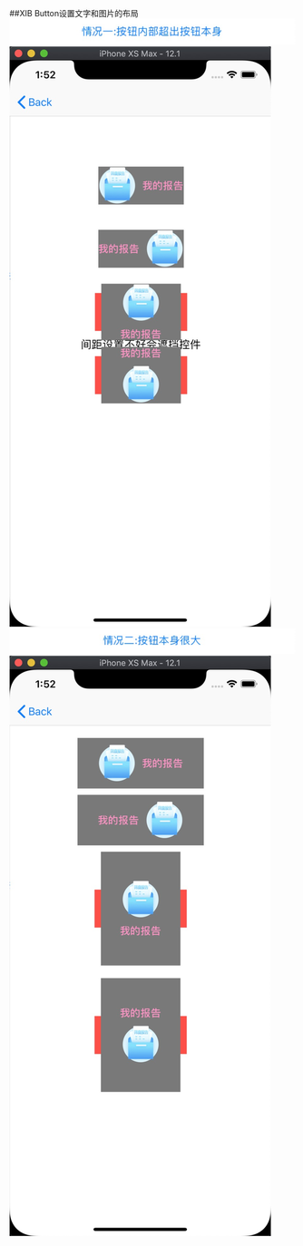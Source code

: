 ##XIB Button设置文字和图片的布局
![](./README_Images/6565E93BBDEE161291C256B8866F733E.jpg)
![](./README_Images/DA1DB5660D4286FD78C8642CBD55FE35.jpg)
![](./README_Images/6F01795660BB2D2FB28ABF60DD0B93A3.jpg)
![](./README_Images/96680767FC0AABACA92F95EE987F19EC.jpg)